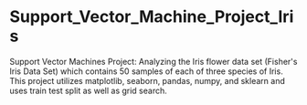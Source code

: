 # Support_Vector_Machine_Project_Iris
Support Vector Machines Project:   Analyzing the Iris flower data set (Fisher's Iris Data Set) which contains 50 samples of each of three species of Iris. This project utilizes matplotlib, seaborn, pandas, numpy, and sklearn and uses train test split as well as grid search.

